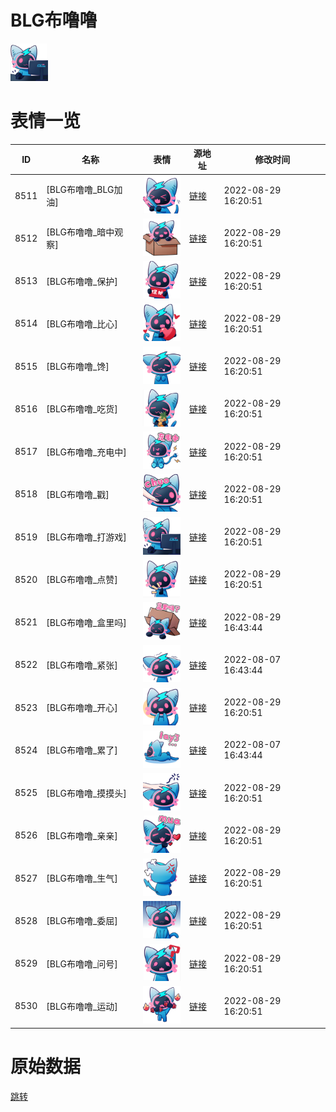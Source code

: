 # BLG布噜噜

<img src="./cover.png" height="60" alt="cover" />

# 表情一览

|ID|名称|表情|源地址|修改时间|
|----|----|----|----|----|
|8511|[BLG布噜噜_BLG加油]|<img src="./pic/008511_%5BBLG布噜噜_BLG加油%5D.png" height="60" alt="BLG加油"/>|[链接](http://i0.hdslb.com/bfs/emote/1434e9a91d7e38b7f68d1683a36e1c2ca363691d.png)|2022-08-29 16:20:51|
|8512|[BLG布噜噜_暗中观察]|<img src="./pic/008512_%5BBLG布噜噜_暗中观察%5D.png" height="60" alt="暗中观察"/>|[链接](http://i0.hdslb.com/bfs/emote/4bdb78a3d832135ff088e9256973f806bc0fe078.png)|2022-08-29 16:20:51|
|8513|[BLG布噜噜_保护]|<img src="./pic/008513_%5BBLG布噜噜_保护%5D.png" height="60" alt="保护"/>|[链接](http://i0.hdslb.com/bfs/emote/14b35f537a3a3ef066ea1cfca14175f401fe0363.png)|2022-08-29 16:20:51|
|8514|[BLG布噜噜_比心]|<img src="./pic/008514_%5BBLG布噜噜_比心%5D.png" height="60" alt="比心"/>|[链接](http://i0.hdslb.com/bfs/emote/9c26e3d6d28cd3280159c6e6e0309d118ce02b69.png)|2022-08-29 16:20:51|
|8515|[BLG布噜噜_馋]|<img src="./pic/008515_%5BBLG布噜噜_馋%5D.png" height="60" alt="馋"/>|[链接](http://i0.hdslb.com/bfs/emote/2a84c8526d9d56834e605e967c2ba212bf75d13e.png)|2022-08-29 16:20:51|
|8516|[BLG布噜噜_吃货]|<img src="./pic/008516_%5BBLG布噜噜_吃货%5D.png" height="60" alt="吃货"/>|[链接](http://i0.hdslb.com/bfs/emote/cc1c169c914068b0f21e4e614f935c7daf452242.png)|2022-08-29 16:20:51|
|8517|[BLG布噜噜_充电中]|<img src="./pic/008517_%5BBLG布噜噜_充电中%5D.png" height="60" alt="充电中"/>|[链接](http://i0.hdslb.com/bfs/emote/b36ae004185140fc0f050eae90b962f407b81789.png)|2022-08-29 16:20:51|
|8518|[BLG布噜噜_戳]|<img src="./pic/008518_%5BBLG布噜噜_戳%5D.png" height="60" alt="戳"/>|[链接](http://i0.hdslb.com/bfs/emote/4c63c1e2e6e9048ee4f3e3664dd3bb4e9f52d8fb.png)|2022-08-29 16:20:51|
|8519|[BLG布噜噜_打游戏]|<img src="./pic/008519_%5BBLG布噜噜_打游戏%5D.png" height="60" alt="打游戏"/>|[链接](http://i0.hdslb.com/bfs/emote/4f7cedbf86095e82427a4dd28e665e88a84abdb4.png)|2022-08-29 16:20:51|
|8520|[BLG布噜噜_点赞]|<img src="./pic/008520_%5BBLG布噜噜_点赞%5D.png" height="60" alt="点赞"/>|[链接](http://i0.hdslb.com/bfs/emote/86453849d0a1c1b6ed2185cccba313c8e9ad45e6.png)|2022-08-29 16:20:51|
|8521|[BLG布噜噜_盒里吗]|<img src="./pic/008521_%5BBLG布噜噜_盒里吗%5D.png" height="60" alt="盒里吗"/>|[链接](http://i0.hdslb.com/bfs/emote/298452db81ec449fafc80498ef677996c53bb7fd.png)|2022-08-29 16:43:44|
|8522|[BLG布噜噜_紧张]|<img src="./pic/008522_%5BBLG布噜噜_紧张%5D.png" height="60" alt="紧张"/>|[链接](http://i0.hdslb.com/bfs/emote/8383f8453916fd251ac07af3203e3a3119292866.png)|2022-08-07 16:43:44|
|8523|[BLG布噜噜_开心]|<img src="./pic/008523_%5BBLG布噜噜_开心%5D.png" height="60" alt="开心"/>|[链接](http://i0.hdslb.com/bfs/emote/3b9608428c09391dad86b60f1219f6ba65ee7636.png)|2022-08-29 16:20:51|
|8524|[BLG布噜噜_累了]|<img src="./pic/008524_%5BBLG布噜噜_累了%5D.png" height="60" alt="累了"/>|[链接](http://i0.hdslb.com/bfs/emote/f5a01096e6fcedf13347603246f163a74eed790d.png)|2022-08-07 16:43:44|
|8525|[BLG布噜噜_摸摸头]|<img src="./pic/008525_%5BBLG布噜噜_摸摸头%5D.png" height="60" alt="摸摸头"/>|[链接](http://i0.hdslb.com/bfs/emote/e636496785797ea82d525b9a8e73a83aa0c5e285.png)|2022-08-29 16:20:51|
|8526|[BLG布噜噜_亲亲]|<img src="./pic/008526_%5BBLG布噜噜_亲亲%5D.png" height="60" alt="亲亲"/>|[链接](http://i0.hdslb.com/bfs/emote/85e8582df0d80c66aac57d50a3f2794d2c0dea10.png)|2022-08-29 16:20:51|
|8527|[BLG布噜噜_生气]|<img src="./pic/008527_%5BBLG布噜噜_生气%5D.png" height="60" alt="生气"/>|[链接](http://i0.hdslb.com/bfs/emote/38e9380487025a0197bceafed95e2f258634bb27.png)|2022-08-29 16:20:51|
|8528|[BLG布噜噜_委屈]|<img src="./pic/008528_%5BBLG布噜噜_委屈%5D.png" height="60" alt="委屈"/>|[链接](http://i0.hdslb.com/bfs/emote/92b53bed4875e2a1e2eeeebbf3f916f9b98555eb.png)|2022-08-29 16:20:51|
|8529|[BLG布噜噜_问号]|<img src="./pic/008529_%5BBLG布噜噜_问号%5D.png" height="60" alt="问号"/>|[链接](http://i0.hdslb.com/bfs/emote/bbd70a55585ac1c20f9f1c63ce8a85a61cb4ec64.png)|2022-08-29 16:20:51|
|8530|[BLG布噜噜_运动]|<img src="./pic/008530_%5BBLG布噜噜_运动%5D.png" height="60" alt="运动"/>|[链接](http://i0.hdslb.com/bfs/emote/ed2f0c3b51f8f86ce30dc1422a9d91ca96d02ac8.png)|2022-08-29 16:20:51|

# 原始数据

[跳转](./raw.json)

